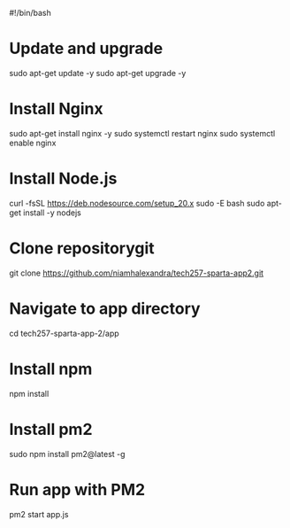 #!/bin/bash

# Update and upgrade
sudo apt-get update -y
sudo apt-get upgrade -y

# Install Nginx
sudo apt-get install nginx -y
sudo systemctl restart nginx
sudo systemctl enable nginx

# Install Node.js
curl -fsSL https://deb.nodesource.com/setup_20.x sudo -E bash 
sudo apt-get install -y nodejs

# Clone repositorygit
git clone https://github.com/niamhalexandra/tech257-sparta-app2.git

# Navigate to app directory
cd tech257-sparta-app-2/app

# Install npm
npm install

# Install pm2
sudo npm install pm2@latest -g

# Run app with PM2
pm2 start app.js

